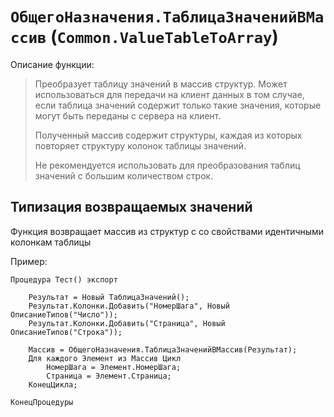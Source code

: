 # `ОбщегоНазначения.ТаблицаЗначенийВМассив` (`Common.ValueTableToArray`) 

Описание функции:

> Преобразует таблицу значений в массив структур.
> Может использоваться для передачи на клиент данных в том случае, если таблица
> значений содержит только такие значения, которые могут
> быть переданы с сервера на клиент.
>
> Полученный массив содержит структуры, каждая из которых повторяет
> структуру колонок таблицы значений.
>
> Не рекомендуется использовать для преобразования таблиц значений
> с большим количеством строк.


## Типизация возвращаемых значений

Функция возвращает массив из структур с со свойствами идентичными колонкам таблицы

Пример:

```bsl
Процедура Тест() экспорт
	
	Результат = Новый ТаблицаЗначений();
	Результат.Колонки.Добавить("НомерШага", Новый ОписаниеТипов("Число"));
	Результат.Колонки.Добавить("Страница", Новый ОписаниеТипов("Строка"));
	
	Массив = ОбщегоНазначения.ТаблицаЗначенийВМассив(Результат);
	Для каждого Элемент из Массив Цикл
		НомерШага = Элемент.НомерШага;
		Страница = Элемент.Страница;
	КонецЦикла;

КонецПроцедуры
```


